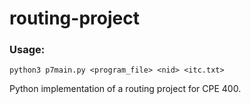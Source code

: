 # routing-project

### Usage:
```
python3 p7main.py <program_file> <nid> <itc.txt>
```
Python implementation of a routing project for CPE 400.
